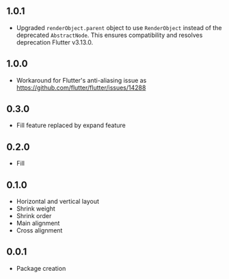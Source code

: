 ## 1.0.1

* Upgraded `renderObject.parent` object to use `RenderObject` instead of the deprecated `AbstractNode`. This ensures compatibility and resolves deprecation Flutter v3.13.0.

## 1.0.0

* Workaround for Flutter's anti-aliasing issue as https://github.com/flutter/flutter/issues/14288

## 0.3.0

* Fill feature replaced by expand feature

## 0.2.0

* Fill

## 0.1.0

* Horizontal and vertical layout
* Shrink weight
* Shrink order
* Main alignment
* Cross alignment

## 0.0.1

* Package creation

